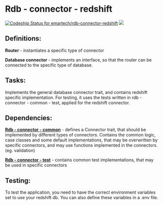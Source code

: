 # Rdb - connector - redshift

[ ![Codeship Status for emartech/rdb-connector-redshift](https://app.codeship.com/projects/b0a10590-9c55-0135-18fe-3ec7b5d83301/status?branch=master)](https://app.codeship.com/projects/252931)
[![](https://jitpack.io/v/emartech/rdb-connector-redshift.svg)](https://jitpack.io/#emartech/rdb-connector-redshift)

## Definitions:

**Router** - instantiates a specific type of connector
 
**Database connector** - implements an interface, so that the router can be connected to the specific type of database.

## Tasks:

Implements the general database connector trait, and contains redshift
 specific implementation. For testing, it uses the tests written in rdb - connector - common - test, applied for the redshift connector.

## Dependencies:

**[Rdb - connector - common](https://github.com/emartech/rdb-connector-common)** - defines a Connector trait, that should be implemented by different types of connectors. Contains the common logic, case classes and some default implementations, that may be overwritten by specific connectors, and may use functions implemented in the connectors. (eg. validation)


**[Rdb - connector - test](https://github.com/emartech/rdb-connector-test)**  - contains common test implementations, that may be used in specific connectors

## Testing:

To test the application, you need to have the correct environment variables set to use your redshift db. You can also define these variables
in a .env file.


